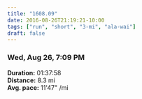 ```yaml
---
title: "1608.09"
date: 2016-08-26T21:19:21-10:00
tags: ["run", "short", "3-mi", "ala-wai"]
draft: false
---
```


### Wed, Aug 26, 7:09 PM

**Duration:** 01:37:58  
**Distance:** 8.3 mi  
**Avg. pace:** 11'47" /mi